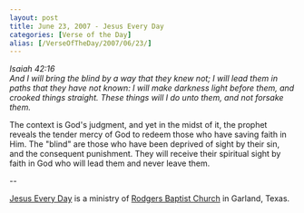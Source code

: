 ```yaml
---
layout: post
title: June 23, 2007 - Jesus Every Day
categories: [Verse of the Day]
alias: [/VerseOfTheDay/2007/06/23/]
---
```


_Isaiah 42:16  
And I will bring the blind by a way that they knew not; I will lead
them in paths that they have not known: I will make darkness light
before them, and crooked things straight. These things will I do unto
them, and not forsake them._

The context is God's judgment, and yet in the midst of it, the
prophet reveals the tender mercy of God to redeem those who have
saving faith in Him. The "blind" are those who have been deprived of
sight by their sin, and the consequent punishment. They will receive
their spiritual sight by faith in God who will lead them and never
leave them.

 --

<a href=http://jesuseveryday.net>Jesus Every Day</a> is a ministry of <a href=http://rodgersbaptist.net>Rodgers Baptist Church</a> in Garland, Texas.
